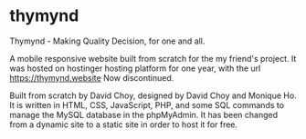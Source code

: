 # thymynd
Thymynd - Making Quality Decision, for one and all.

A mobile responsive website built from scratch for the my friend's project. It was hosted on hostinger hosting platform for one year, with the url https://thymynd.website
Now discontinued.

Built from scratch by David Choy, designed by David Choy and Monique Ho.
It is written in HTML, CSS, JavaScript, PHP, and some SQL commands to manage the MySQL database in the phpMyAdmin.
It has been changed from a dynamic site to a static site in order to host it for free. 
